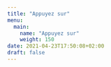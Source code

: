 ```yaml
---
title: "Appuyez sur"
menu:
  main:
    name: "Appuyez sur"
    weight: 150
date: 2021-04-23T17:50:08+02:00
draft: false
---
```


